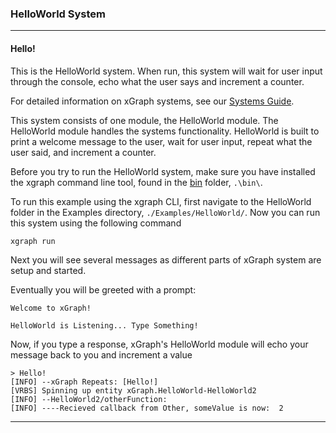 ### HelloWorld System

---
#### Hello!

This is the HelloWorld system. When run, this system will wait for user
input through the console, echo what the user says and increment a
counter.

For detailed information on xGraph systems, see our [Systems Guide](https://github.com/IntrospectiveSystems/xGraph/wiki/1.2-Systems-Guide).

This system consists of one module, the HelloWorld module. The HelloWorld
module handles the systems functionality. HelloWorld is built to print
a welcome message to the user, wait for user input, repeat what the user
said, and increment a counter.

Before you try to run the HelloWorld system, make sure you have installed
the xgraph command line tool, found in the [bin](../bin) folder,
`.\bin\`.

To run this example using the xgraph CLI, first navigate to the HelloWorld
folder in the Examples directory, `./Examples/HelloWorld/`.  Now you can 
run this system using the following command

    xgraph run

Next you will see several messages as different parts of xGraph system
are setup and started.  

Eventually you will be greeted with a prompt:

    Welcome to xGraph!

    HelloWorld is Listening... Type Something!

Now, if you type a response, xGraph's HelloWorld module will echo your
message back to you and increment a value

    > Hello!
    [INFO] --xGraph Repeats: [Hello!]
    [VRBS] Spinning up entity xGraph.HelloWorld-HelloWorld2
    [INFO] --HelloWorld2/otherFunction:  
    [INFO] ----Recieved callback from Other, someValue is now:  2 


---
